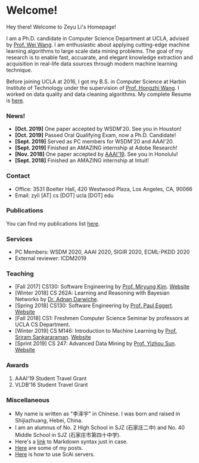 # Welcome!

Hey there! Welcome to Zeyu Li's Homepage!

I am a Ph.D. candidate in Computer Science Department at UCLA, advised by [Prof. Wei Wang](http://web.cs.ucla.edu/~weiwang).
I am enthusiastic about applying cutting-edge machine learning algorithms to large scale data mining problems.
The goal of my research is to enable fast, accuarate, and elegant knowledge extraction and acquisition in real-life data
sources through modern machine learning technique.

Before joining UCLA at 2016, I got my B.S. in Computer Science at Harbin Institute of Technology under the supervision of 
[Prof. Hongzhi Wang](http://homepage.hit.edu.cn/pages/wang). I worked on data quality and data cleaning algorithms.
My complete Resume is [here](./pdfs/Resume-Zeyu.pdf).


### News!
- **[Oct. 2019]** One paper accepted by WSDM'20. See you in Houston!
- **[Oct. 2019]** Passed Oral Qualifying Exam, now a Ph.D. Candidate!
- **[Sept. 2019]** Served as PC members for WSDM'20 and AAAI'20.
- **[Sept. 2019]** Finished an AMAZING internship at Adobe Research!
- **[Nov. 2018]** One paper accepted by [AAAI'19](https://aaai.org/Conferences/AAAI-19). See you in Honolulu!
- **[Sept. 2018]** Finished an AMAZING internship at Intuit!

### Contact
- Office: 3531 Boelter Hall, 420 Westwood Plaza, Los Angeles, CA, 90066
- Email: zyli [AT] cs [DOT] ucla [DOT] edu

### Publications
You can find my publications list [here](./pages/publications.html).

### Services
- PC Members: WSDM 2020, AAAI 2020, SIGIR 2020, ECML-PKDD 2020
- External reviewer: ICDM2019

### Teaching
- [Fall 2017] CS130: Software Engineering by [Prof. Miryung Kim](http://web.cs.ucla.edu/~miryung/index.html). [Website](http://web.cs.ucla.edu/~miryung/teaching/CS130-Fall2017/main.html)
- [Winter 2018] CS 262A: Learning and Reasoning with Bayesian Networks by [Dr. Adnan Darwiche](http://web.cs.ucla.edu/~darwiche/).
- [Spring 2018] CS130: Software Engineering by [Prof. Paul Eggert](https://samueli.ucla.edu/people/paul-eggert/). [Website](http://web.cs.ucla.edu/classes/spring18/cs130/)
- [Fall 2018] CS1: Freshmen Computer Science Seminar by professors at UCLA CS Department.
- [Winter 2019] CS M146: Introduction to Machine Learning by [Prof. Sriram Sankararaman](http://web.cs.ucla.edu/~sriram/). [Website](http://web.cs.ucla.edu/~sriram/courses/cm146.winter-2019/html/index.html)
- [Sprint 2019] CS 247: Advanced Data Mining by [Prof. Yizhou Sun](http://web.cs.ucla.edu/~yzsun/). [Website](https://sites.google.com/view/cs-247/home)

### Awards
1. AAAI'19 Student Travel Grant
2. VLDB'16 Student Travel Grant

### Miscellaneous
- My name is written as "李泽宇" in Chinese. I was born and raised in Shijiazhuang, Hebei, China. 
- I am an alumnus of No. 2 High School in SJZ (石家庄二中) and No. 40 Middle School in SJZ (石家庄市第四十中学).
- Here's a [link](https://help.github.com/articles/basic-writing-and-formatting-syntax) to Markdown syntax just in case.
- [Here](./blogs/blog_index.html) are some of my posts.
- [Here](./pdfs/tips_server.pdf) is how to use ScAi servers.

